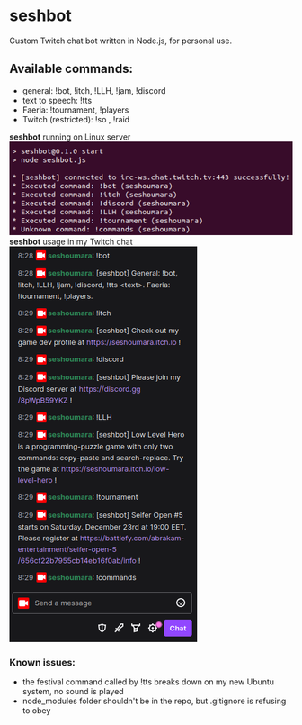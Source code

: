 # seshbot

Custom Twitch chat bot written in Node.js, for personal use.

## Available commands:

- general: !bot, !itch, !LLH, !jam, !discord
- text to speech: !tts <test>
- Faeria: !tournament, !players
- Twitch (restricted): !so <streamer>, !raid <streamer>

**seshbot** running on Linux server
![seshbot server](https://raw.githubusercontent.com/seshoumara/seshbot/main/Screenshots/seshbot_CLI.png)
**seshbot** usage in my Twitch chat
![seshbot Twitch](https://raw.githubusercontent.com/seshoumara/seshbot/main/Screenshots/seshbot_Twitch.png)

### Known issues:

- the festival command called by !tts breaks down on my new Ubuntu system, no sound is played
- node_modules folder shouldn't be in the repo, but .gitignore is refusing to obey
